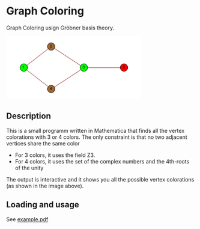 # Graph Coloring

Graph Coloring usign Gröbner basis theory.

![animation](Screenshots/graphcoloring.gif)

## Description

This is a small programm written in Mathematica that finds all the vertex colorations with 3 or 4 colors. The only constraint is that no two adjacent vertices share the same color

- For 3 colors, it uses the field Z3. 
- For 4 colors, it uses the set of the complex numbers and the 4th-roots of the unity

The output is interactive and it shows you all the possible vertex colorations (as shown in the image above).

## Loading and usage

See [example.pdf](https://github.com/ranea/Graph-Coloring/blob/master/example.pdf)

